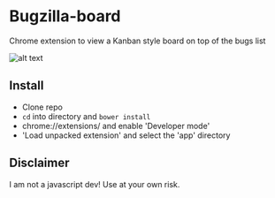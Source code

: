 # Bugzilla-board
Chrome extension to view a Kanban style board on top of the bugs list

![alt text](https://raw.githubusercontent.com/bendl/bugzilla-board/master/doc/screenshot.JPG "Logo Title Text 1")

## Install
* Clone repo
* `cd` into directory and `bower install`
* chrome://extensions/ and enable 'Developer mode'
* 'Load unpacked extension' and select the 'app' directory

## Disclaimer
I am not a javascript dev! Use at your own risk.